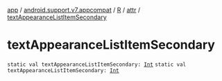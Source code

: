 [app](../../../index.md) / [android.support.v7.appcompat](../../index.md) / [R](../index.md) / [attr](index.md) / [textAppearanceListItemSecondary](./text-appearance-list-item-secondary.md)

# textAppearanceListItemSecondary

`static val textAppearanceListItemSecondary: `[`Int`](https://kotlinlang.org/api/latest/jvm/stdlib/kotlin/-int/index.html)
`static val textAppearanceListItemSecondary: `[`Int`](https://kotlinlang.org/api/latest/jvm/stdlib/kotlin/-int/index.html)